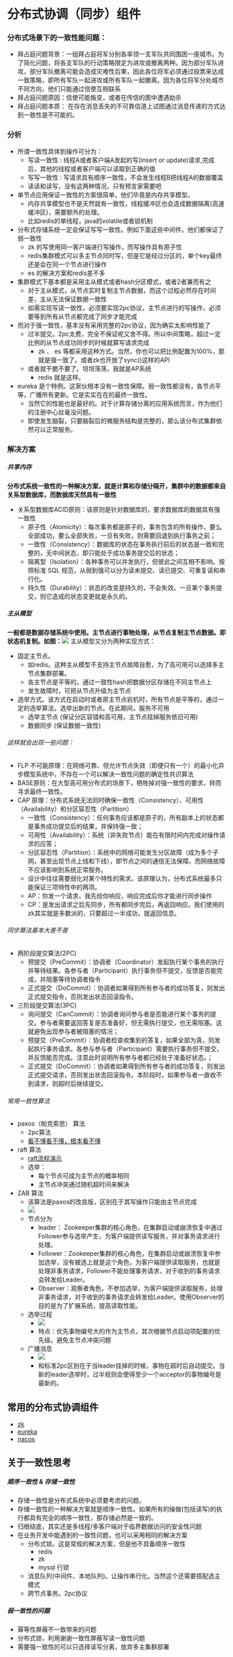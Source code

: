 # 分布式协调（同步）组件
### 分布式场景下的一致性能问题：
* 拜占庭问题背景：一组拜占庭将军分别各率领一支军队共同围困一座城市。为了简化问题，将各支军队的行动策略限定为进攻或撤离两种。因为部分军队进攻，部分军队撤离可能会造成灾难性后果，因此各位将军必须通过投票来达成一致策略，即所有军队一起进攻或所有军队一起撤离。因为各位将军分处城市不同方向，他们只能通过信使互相联系
* 拜占庭问题原因：信使可能叛变，或者在传信的图中遭遇劫杀
* 拜占庭问题本质： 在存在消息丢失的不可靠信道上试图通过消息传递的方式达到一致性是不可能的。

### 分析
* 所谓一致性具体到操作可分为：
  * 写读一致性 : 线程A或者客户端A发起的写(insert or update)请求,完成后，其他的线程或者客户端可以读取到正确的值
  * 写写一致性 : 写请求具有顺序一致性，不会发生线程B把线程A的数据覆盖
  * 读读和读写，没有这两种情况，只有预言家需要吧
* 单节点应用保证一致性的方案很简单，他们毕竟是内存共享模型。
  * 内存共享模型也不是天然就有一致性，线程缓冲区也会造成数据隔离(高速缓冲区)，需要额外的处理。
  * 比如redis的单线程，java的volatile或者锁机制
* 分布式存储系统一定会保证写写一致性。例如下面这些中间件。他们都保证了弱一致性
  * zk 的写使用同一客户端进行写操作，而写操作具有原子性
  * redis集群模式可以多主节点同时写，但是它是经过分区的，单个key最终还是会在同一个节点进行操作
  * es 的解决方案和redis差不多
* 集群模式下基本都是采用主从模式或者hash分区模式，或者2者兼而有之
  * 对于主从模式，从节点实时复制主节点数据，而这个过程必然存在时间差，主从无法保证数据一致性
  * 如需实现写读一致性，必须要实现2pc协议，主节点进行的写操作，必须要等到所有从节点都完成了同步才能完成  
* 而对于强一致性，基本没有采用完整的2pc协议，因为确实太影响性能了
  * 过半提交。2pc太费，完全不保证呢又舍不得。所以中间策略，超过一定比例的从节点成功同步的时候就算写请求完成
    * zk 、 es 等都采用这种方式。当然，你也可以把比例配置为100%，那就是强一致了。或者zk也开放了sync()这样的API
  * 或者就干脆不要了。坦坦荡荡，我就是AP系统
    *  redis 就是这样。
* eureka 是个特例。这家伙根本没有一致性保障。弱一致性都没有，各节点平等，广播所有更新。它是实实在在的最终一致性。
  * 当然它的性能也是最好的。对于计算存储分离的应用系统而言，作为他们的注册中心丝毫没问题。
  * 即使发生脑裂，只要脑裂后的微服务结构是完整的，那么该分布式集群依然可以正常服务。

### 解决方案

##### 共享内存
**分布式系统一致性的一种解决方案，就是计算和存储分隔开，集群中的数据都来自关系型数据库，而数据库天然具有一致性**
* 关系型数据库ACID原则：该原则是针对数据库的，要求数据库的数据具有强一致性
  * 原子性（Atomicity）：每次事务都是原子的，事务包含的所有操作，要么全部成功，要么全部失败，一旦有失败，则需要回退到执行事务之前； 
  * 一致性（Consistency）：数据库的状态在事务执行前后的状态是一致和完整的，无中间状态，即只能处于成功事务提交后的状态； 
  * 隔离型（Isolation）：各种事务可以并发执行，但彼此之间互相不影响。按照标准 SQL 规范，从弱到强可以分为读未提交、读已提交、可重复读和串行化。
  * 持久性（Durability）：状态的改变是持久的，不会失效。一旦某个事务提交，则它造成的状态变更就是永久的。

##### 主从模型
**一般都是数据存储系统中使用。主节点进行事物处理，从节点复制主节点数据。即状态机复制。如图：![](../resource/状态复制.webp)**
主从模型又分为两种实现方式：
* 固定主节点。
  * 如redis。这种主从模型不支持主节点故障自愈，为了高可用可以选择多主节点集群部署。
  * 各主节点是平等的，通过一致性hash把数据分区存储在不同主节点上
  * 发生故障时，可把从节点升级为主节点
* 选举方式。该方式在启动时或者原主节点宕机时，所有节点是平等的，通过一定的选举算法，选举出新的节点。在此期间，服务不可用
  * 选举主节点 (保证分区容错和高可用，主节点挂掉服务依旧可用)
  * 数据同步 (保证数据一致性)
###### 这样就会出现一些问题：
* FLP 不可能原理：在网络可靠、但允许节点失效（即便只有一个）的最小化异步模型系统中，不存在一个可以解决一致性问题的确定性共识算法
* BASE原则：在大型高可用分布式的场景下，牺牲掉对强一致性的要求，转而寻求最终一致性。
* CAP 原理：分布式系统无法同时确保一致性（Consistency）、可用性（Availability）和分区容忍性（Partition）
  * 一致性（Consistency）：任何事务应该都是原子的，所有副本上的状态都是事务成功提交后的结果，并保持强一致；
  * 可用性（Availability）：系统（非失败节点）能在有限时间内完成对操作请求的应答；
  * 分区容忍性（Partition）：系统中的网络可能发生分区故障（成为多个子网，甚至出现节点上线和下线），即节点之间的通信无法保障。而网络故障不应该影响到系统正常服务。
  * 设计中往往需要弱化对某个特性的需求。该原理认为，分布式系统最多只能保证三项特性中的两项。
  * AP：你发一个请求，我先给你响应，响应完成后你才能进行同步操作
  * CP：是发出请求之后先同步，所有都同步完后，再返回响应。我们使用的zk其实就是多数派的，只要超过一半成功，就返回信息。
###### 同步算法基本大差不差
* 两阶段提交算法(2PC)
  * 预提交（PreCommit）：协调者（Coordinator）发起执行某个事务的执行并等待结果。各参与者（Participant）执行事务但不提交，反馈是否能完成，并阻塞等待协调者指令
  * 正式提交（DoCommit）：协调者如果得到所有参与者的成功答复，则发出正式提交指令，否则发出状态回滚指令。
* 三阶段提交算法(3PC)
  * 询问提交（CanCommit）：协调者询问参与者是否能进行某个事务的提交。参与者需要返回答复是否准备好，但无需执行提交，也无需阻塞。这就避免出现参与者被阻塞的情况； 
  * 预提交（PreCommit）：协调者检查收集到的答复，如果全部为真，则发起执行事务请求。各参与参与者（Participant）需要执行事务但不提交，并反馈能否完成。注意此时说明所有参与者都已经处于准备好状态。； 
  * 正式提交（DoCommit）：协调者如果得到所有参与者的成功答复，则发出正式提交请求，否则发出状态回滚指令。本阶段时，如果参与者一直收不到请求，则超时后继续提交。
###### 常用一致性算法
* paxos（帕克索思） 算法
  * 2pc算法
  * [看不懂看不懂，根本看不懂](https://zhuanlan.zhihu.com/p/630468476)
* raft 算法
  * [raft流程演示](https://acehi.github.io/thesecretlivesofdata-cn/raft/)
  * 选举：
    * 每个节点可成为主节点的概率相同
    * 主节点冲突通过随机超时间来解决
* ZAB 算法
  * 该算法是paxos的改良版，区别在于其写操作只能由主节点完成
  * ![](../resource/zab-all.png)
  * 节点分为
    * leader：  Zookeeper集群的核心角色，在集群启动或崩溃恢复中通过Follower参与选举产生，为客户端提供读写服务，并对事务请求进行处理。 
    * Follower：Zookeeper集群的核心角色，在集群启动或崩溃恢复中参加选举，没有被选上就是这个角色，为客户端提供读取服务，也就是处理非事务请求，Follower不能处理事务请求，对于收到的事务请求会转发给Leader。 
    * Observer：观察者角色，不参加选举，为客户端提供读取服务，处理非事务请求，对于收到的事务请求会转发给Leader。使用Observer的目的是为了扩展系统，提高读取性能。
  * 选举过程
    * ![](../resource/zab-选举.jpeg)
    * 特点：优先事物编号大的作为主节点，其次根据节点启动项配置的优先级。避免主节点冲突问题
  * 广播消息
    * ![](../resource/zab-同步.webp)
    * 和标准2pc区别在于当leader挂掉的时候，事物在超时后自动提交。当新的leader选举时，过半规则会使得至少一个acceptor的事物编号是最新的。

## 常用的分布式协调组件
* [zk](./Zookeeper.md)
* [eureka](./eureka.md)
* [nacos](./nacos.md)


## 关于一致性思考
##### 顺序一致性 & 存储一致性
* 存储一致性是分布式系统中必须要考虑的问题。
* 存储一致性的一种解决方案就是顺序一致性。如果所有的操做(包括读写)的执行都具有完全的顺序一致性，那存储必然是一致的。
* 归根结底，其实还是多线程/多客户端对于临界数据访问的安全性问题
* 在业务开发中能遇到的一致性问题，也可以采用相同的解决方案
  * 分布式锁。这是常规的解决方案，但是他不具备顺序一致性
    * redis
    * zk
    * mysql 行锁
  * 消息队列(中间件、本地队列)。让操作串行化。当然这个还需要搭配选主模式
  * 跨节点事务。2pc协议
##### 弱一致性的问题
* 幂等性屏蔽不一致带来的问题
* 分布式锁，利用谢谢一致性屏蔽写读一致性问题
* 需要强一致性的可以只选择读写分离，放弃多主集群部署
